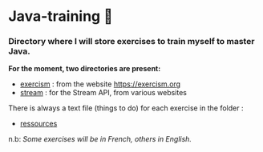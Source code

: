 # Java-training 💪
<h3>Directory where I will store exercises to train myself to master Java.</h3>

<strong>For the moment, two directories are present:</strong>

- [exercism](src/main/java/com/hatcattt/exercism) : from the website https://exercism.org
- [stream](src/main/java/com/hatcattt/streams) : for the Stream API, from various websites

There is always a text file (things to do) for each exercise in the folder :
- [ressources](src/main/resources/enonces)<br>

n.b: *Some exercises will be in French, others in English.*
